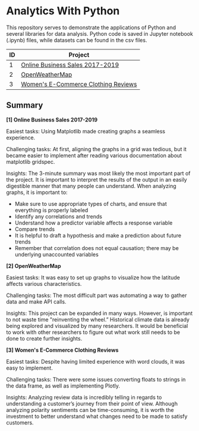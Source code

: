 # Analytics With Python 


This repository serves to demonstrate the applications of Python and several libraries for data analysis. Python code is saved in Jupyter notebook (.ipynb) files, while datasets can be found in the csv files.


ID | Project 
-- | ----
1 | [Online Business Sales 2017-2019](https://github.com/adebartolo/AnalyticsWithPython/blob/master/Online_Business_Sales_2017_2019.ipynb)
2 | [OpenWeatherMap](https://github.com/adebartolo/AnalyticsWithPython/blob/master/OpenWeatherMap_API.ipynb)
3 | [Women's E-Commerce Clothing Reviews](https://github.com/adebartolo/AnalyticsWithPython/blob/master/Women's_E_Commerce_Clothing_Reviews.ipynb)



## Summary

**[1] Online Business Sales 2017-2019**

Easiest tasks: Using Matplotlib made creating graphs a seamless experience.

Challenging tasks:
At first, aligning the graphs in a grid was tedious, but it became easier to implement after reading various documentation about matplotlib gridspec.

Insights:
The 3-minute summary was most likely the most important part of the project. It is important to interpret the results of the output in an easily digestible manner that many people can understand. When analyzing graphs, it is important to:
- Make sure to use appropriate types of charts, and ensure that everything is properly labeled
- Identify any correlations and trends
- Understand how a predictor variable affects a response variable
- Compare trends 
- It is helpful to draft a hypothesis and make a prediction about future trends
- Remember that correlation does not equal causation; there may be underlying unaccounted variables

**[2] OpenWeatherMap**

Easiest tasks: It was easy to set up graphs to visualize how the latitude affects various characteristics.

Challenging tasks: The most difficult part was automating a way to gather data and make API calls.

Insights: This project can be expanded in many ways. However, is important to not waste time "reinventing the wheel.” Historical climate data is already being explored and visualized by many researchers. It would be beneficial to work with other researchers to figure out what work still needs to be done to create further insights.


**[3] Women's E-Commerce Clothing Reviews**

Easiest tasks: Despite having limited experience with word clouds, it was easy to implement.

Challenging tasks: There were some issues converting floats to strings in the data frame, as well as implementing Plotly.

Insights:
Analyzing review data is incredibly telling in regards to understanding a customer’s journey from their point of view. Although analyzing polarity sentiments can be time-consuming, it is worth the investment to better understand what changes need to be made to satisfy customers.
